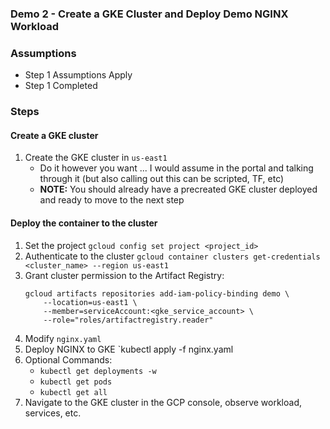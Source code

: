 ### Demo 2 - Create a GKE Cluster and Deploy Demo NGINX Workload

### Assumptions
- Step 1 Assumptions Apply
- Step 1 Completed

### Steps
#### Create a GKE cluster
1. Create the GKE cluster in `us-east1`
    - Do it however you want ... I would assume in the portal and talking through it (but also calling out this can be scripted, TF, etc)
    - <b>NOTE:</b> You should already have a precreated GKE cluster deployed and ready to move to the next step

#### Deploy the container to the cluster
1. Set the project `gcloud config set project <project_id>`
2. Authenticate to the cluster `gcloud container clusters get-credentials <cluster_name> --region us-east1`
3. Grant cluster permission to the Artifact Registry: 
    ```
    gcloud artifacts repositories add-iam-policy-binding demo \
        --location=us-east1 \
        --member=serviceAccount:<gke_service_account> \
        --role="roles/artifactregistry.reader"
    ```
4. Modify `nginx.yaml`
5. Deploy NGINX to GKE `kubectl apply -f nginx.yaml
6. Optional Commands: 
    - `kubectl get deployments -w`
    - `kubectl get pods`
    - `kubectl get all`
7. Navigate to the GKE cluster in the GCP console, observe workload, services, etc. 